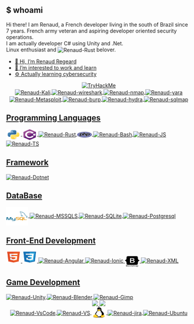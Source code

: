 <h2>$ whoami</h2>
<div>
Hi there! I am Renaud, a French developer living in the south of Brazil since 7 years. French army veteran and aspiring developer oriented security operations.
<br/>
I am actually developer C# using Unity and .Net.
<br/>
Linux enthusiast and <img align="center" alt="Renaud-Rust" height="20" width="30" src="https://cdn.jsdelivr.net/gh/devicons/devicon/icons/rust/rust-plain.svg" /> belover.
</div>

<div align="left">
  <a href="https://github.com/redjigame">
</div>

- 👋 Hi, I’m Renaud Regeard 
- 📝 I’m interested to work and learn
- ⚙ Actually learning cybersecurity

<div align="center" style="display: inline_block">
  <img height="90em" src="https://tryhackme-badges.s3.amazonaws.com/redji.png" alt="TryHackMe">
</div>
<div align="center" style="display: inline_block">
<img align="center" alt="Renaud-Kali" height="40" width="40" src="https://upload.wikimedia.org/wikipedia/commons/2/2b/Kali-dragon-icon.svg" />
<img align="center" alt="Renaud-wireshark" height="30" width="50" src="https://upload.wikimedia.org/wikipedia/commons/b/b9/Wireshark_Logo.svg" />
<img align="center" alt="Renaud-nmap" height="40" width="40" src="https://nmap.org/images/nmap-project-logo.svg" />
<img align="center" alt="Renaud-yara" height="40" width="40" src="https://www.kali.org/tools/yara/images/yara-logo.svg" />
<img align="center" alt="Renaud-Metasploit" height="40" width="40" src="https://www.kali.org/tools/metasploit-framework/images/metasploit-framework-logo.svg" />
<img align="center" alt="Renaud-burp" height="40" width="40" src="https://www.kali.org/tools/burpsuite/images/burpsuite-logo.svg" />
<img align="center" alt="Renaud-hydra" height="40" width="40" src="https://www.kali.org/tools/hydra/images/hydra-logo.svg" />
<img align="center" alt="Renaud-sqlmap" height="40" width="40" src="https://www.kali.org/tools/sqlmap/images/sqlmap-logo.svg" />
</div>

  
<h2>Programming Languages</h2>
<div style="display: inline_block">
  <img align="center" alt="Renaud-Python" height="30" width="40" src="https://raw.githubusercontent.com/devicons/devicon/master/icons/python/python-original.svg"/>
  <img align="center" alt="Renaud-Csharp" height="30" width="40" src="https://raw.githubusercontent.com/devicons/devicon/master/icons/csharp/csharp-original.svg"/>
  <img align="center" alt="Renaud-Rust" height="30" width="40" src="https://cdn.jsdelivr.net/gh/devicons/devicon/icons/rust/rust-plain.svg" />
  <img align="center" alt="Renaud-Php" height="30" width="40"src="https://raw.githubusercontent.com/devicons/devicon/master/icons/php/php-original.svg"/>
  <img align="center" alt="Renaud-Bash" height="30" width="40"src="https://www.vectorlogo.zone/logos/gnu_bash/gnu_bash-icon.svg"/>
  <img align="center" alt="Renaud-JS" height="30" width="40" src="https://cdn.jsdelivr.net/gh/devicons/devicon/icons/javascript/javascript-original.svg"/>
   <img align="center" alt="Renaud-TS" height="30" width="40" src="https://cdn.jsdelivr.net/gh/devicons/devicon/icons/typescript/typescript-original.svg"/>
</div> 
  
<h2>Framework</h2>
<div style="display: inline_block">  
  <img align="center" alt="Renaud-Dotnet" height="30" width="40" src="https://cdn.jsdelivr.net/gh/devicons/devicon/icons/dotnetcore/dotnetcore-original.svg" />
</div>
  
<h2>DataBase</h2>
<div style="display: inline_block">  
<img align="center" alt="Renaud-MySQL" height="50" width="60" src="https://raw.githubusercontent.com/devicons/devicon/master/icons/mysql/mysql-original-wordmark.svg"/>
  <img align="center" alt="Renaud-MSSQLS" height="50" width="60" src="https://www.svgrepo.com/show/303229/microsoft-sql-server-logo.svg"/>
  <img align="center" alt="Renaud-SQLite" height="50" width="60" src="https://cdn.jsdelivr.net/gh/devicons/devicon/icons/sqlite/sqlite-original.svg" />
  <img align="center" alt="Renaud-Postgresql" height="50" width="60" src="https://cdn.jsdelivr.net/gh/devicons/devicon/icons/postgresql/postgresql-plain-wordmark.svg" />
</div>
  
<h2>Front-End Development</h2>
<div style="display: inline_block">
      <img alt="Renaud-HTML" height="30" width="40" src="https://raw.githubusercontent.com/devicons/devicon/master/icons/html5/html5-original.svg">
      <img alt="Renaud-CSS" height="30" width="40" src="https://raw.githubusercontent.com/devicons/devicon/master/icons/css3/css3-original.svg">
      <img alt="Renaud-Angular" height="30" width="40" src="https://cdn.jsdelivr.net/gh/devicons/devicon/icons/angularjs/angularjs-original.svg" />
      <img alt="Renaud-Ionic" height="50" width="40" src="https://cdn.jsdelivr.net/gh/devicons/devicon/icons/ionic/ionic-original-wordmark.svg" />
      <img align="center" alt="Renaud-Bt" height="30" width="40" src="https://raw.githubusercontent.com/devicons/devicon/master/icons/bootstrap/bootstrap-plain-wordmark.svg">
  <img alt="Renaud-XML" height="40" width="40" src="https://www.vectorlogo.zone/logos/w3c_xml/w3c_xml-ar21.svg">
  
</div>
  
  <h2>Game Development</h2>
<div style="display: inline_block">  
  <img align="center" alt="Renaud-Unity" height="30" width="40" src="https://cdn.jsdelivr.net/gh/devicons/devicon/icons/unity/unity-original.svg" />
  <img align="center" alt="Renaud-Blender" height="30" width="40" src="https://download.blender.org/branding/community/blender_community_badge_white.svg" />
  <img align="center" alt="Renaud-Gimp" height="30" width="40" src="https://cdn.jsdelivr.net/gh/devicons/devicon/icons/gimp/gimp-original-wordmark.svg" />
</div>
      
       

  <div align="center">
  <a href="https://github.com/redjigame">
    <img height="180em" src="https://github-readme-stats.vercel.app/api?username=redjigame&show_icons=true&theme=dark&include_all_commits=true&count_private=true"/>
  <img height="180em" src="https://github-readme-stats.vercel.app/api/top-langs/?username=redjigame&layout=compact&langs_count=7&theme=dark"/>
</div>
    
<div align="center" style="display: inline_block">
  <img align="center" alt="Renaud-VsCode" height="30" width="40" src="https://cdn.jsdelivr.net/gh/devicons/devicon/icons/vscode/vscode-original.svg" />
  <img align="center" alt="Renaud-VS" height="30" width="40" src="https://cdn.jsdelivr.net/gh/devicons/devicon/icons/visualstudio/visualstudio-plain.svg" />
  <img align="center" alt="Renaud-Linux" height="30" width="40" src="https://raw.githubusercontent.com/devicons/devicon/master/icons/linux/linux-original.svg"/>
  <img align="center" alt="Renaud-jira" height="30" width="40" src="https://cdn.jsdelivr.net/gh/devicons/devicon/icons/jira/jira-original.svg" />
   <img align="center" alt="Renaud-Ubuntu" height="30" width="40" src="https://cdn.jsdelivr.net/gh/devicons/devicon/icons/ubuntu/ubuntu-plain.svg" />
  
</div>
    


    
    
